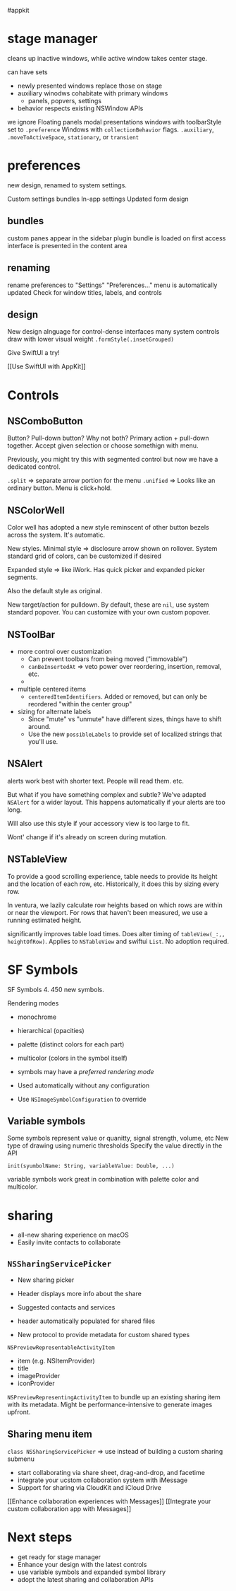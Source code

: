 #appkit 

# stage manager
cleans up inactive windows, while active window takes center stage.

can have sets
* newly presented windows replace those on stage
* auxiliary winodws cohabitate with primary windows
	* panels, popvers, settings
* behavior respects existing NSWindow APIs

we ignore
Floating panels
modal presentations
windows with toolbarStyle set to `.preference`
Windows with `collectionBehavior` flags.  `.auxiliary`, `.moveToActiveSpace`, `stationary`, or `transient`

# preferences
new design, renamed to system settings.

Custom settings bundles
In-app settings
Updated form design

## bundles

custom panes appear in the sidebar
plugin bundle is loaded on first access
interface is presented in the content area

## renaming
rename preferences to "Settings"
"Preferences..." menu is automatically updated
Check for window titles, labels, and controls

## design
New design alnguage for control-dense interfaces
many system controls draw with lower visual weight
```.formStyle(.insetGrouped)```

Give SwiftUI a try!

[[Use SwiftUI with AppKit]]

# Controls
## NSComboButton
Button?  Pull-down button?  Why not both?
Primary action + pull-down together.  Accept given selection or choose somethign with menu.

Previously, you might try this with segmented control but now we have a dedicated control.

`.split` => separate arrow portion for the menu
`.unified` => Looks like an ordinary button.  Menu is click+hold.
## NSColorWell
Color well has adopted a new style reminscent of other button bezels across the system.  It's automatic.

New styles.  Minimal style => disclosure arrow shown on rollover.  System standard grid of colors, can be customized if desired

Expanded style => like iWork.  Has quick picker and expanded picker segments.

Also the default style as original.

New target/action for pulldown.  By default, these are `nil`, use system standard popover.  You can customize with your own custom popover.

## NSToolBar
* more control over customization
	* Can prevent toolbars from being moved ("immovable")
	* `canBeInsertedAt` => veto power over reordering, insertion, removal, etc.
	* 
* multiple centered items
	* `centeredItemIdentifiers`.  Added or removed, but can only be reordered "within the center group"
* sizing for alternate labels
	* Since "mute" vs "unmute" have different sizes, things have to shift around.
	* Use the new `possibleLabels` to provide set of localized strings that you'll use.

## NSAlert
alerts work best with shorter text.  People will read them.  etc.

But what if you have something complex and subtle?  We've adapted `NSAlert` for a wider layout.  This happens automatically if your alerts are too long.

Will also use this style if your accessory view is too large to fit.

Wont' change if it's already on screen during mutation.

## NSTableView
To provide a good scrolling experience, table needs to provide its height and the location of each row, etc.  Historically, it does this by sizing every row.

In ventura, we lazily calculate row heights based on which rows are within or near the viewport.  For rows that haven't been measured, we use a running estimated height.  

significantly improves table load times.  Does alter timing of `tableView(_:,, heightOfRow)`.  Applies to `NSTableView` and swiftui `List`.  No adoption required.
# SF Symbols
SF Symbols 4.  450 new symbols.  

Rendering modes
* monochrome
* hierarchical (opacities)
* palette (distinct colors for each part)
* multicolor (colors in the symbol itself)

* symbols may have a *preferred rendering mode*
* Used automatically without any configuration
* Use `NSImageSymbolConfiguration` to override

## Variable symbols
Some symbols represent value or quanitty, signal strength, volume, etc
New type of drawing using numeric thresholds
Specify the value directly in the API

`init(syumbolName: String, variableValue: Double, ...)`

variable symbols work great in combination with palette color and multicolor.

# sharing
* all-new sharing experience on macOS
* Easily invite contacts to collaborate

## `NSSharingServicePicker`
* New sharing picker
* Header displays more info about the share
* Suggested contacts and services

* header automatically populated for shared files
* New protocol to provide metadata for custom shared types

`NSPreviewRepresentableActivityItem`
* item (e.g. NSItemProvider)
* title
* imageProvider
* iconProvider

`NSPreviewRepresentingActivityItem` to bundle up an existing sharing item with its metadata.  Might be performance-intensive to generate images upfront.

## Sharing menu item
`class NSSharingServicePicker` => use instead of building a custom sharing submenu


* start collaborating via share sheet, drag-and-drop, and facetime
* integrate your ucstom collaboration system with iMessage
* Support for sharing via CloudKit and iCloud Drive

[[Enhance collaboration experiences with Messages]]
[[Integrate your custom collaboration app with Messages]]

# Next steps
* get ready for stage manager
* Enhance your design with the latest controls
* use variable symbols and expanded symbol library
* adopt the latest sharing and collaboration APIs

